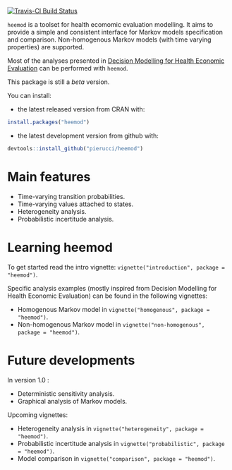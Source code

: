 [![Travis-CI Build Status](https://travis-ci.org/pierucci/heemod.svg?branch=master)](https://travis-ci.org/pierucci/heemod)

`heemod` is a toolset for health ecomomic evaluation modelling. It aims to provide a simple and consistent interface for Markov models specification and comparison. Non-homogenous Markov models (with time varying properties) are supported.

Most of the analyses presented in [Decision Modelling for Health Economic Evaluation](http://ukcatalogue.oup.com/product/9780198526629.do) can be performed with `heemod`.

This package is still a *beta* version.

You can install:

  * the latest released version from CRAN with:

```r
install.packages("heemod")
```

  * the latest development version from github with:

```r
devtools::install_github("pierucci/heemod")
```

# Main features

  * Time-varying transition probabilities.
  * Time-varying values attached to states.
  * Heterogeneity analysis.
  * Probabilistic incertitude analysis.

# Learning heemod

To get started read the intro vignette: `vignette("introduction", package = "heemod")`.

Specific analysis examples (mostly inspired from Decision Modelling for Health Economic Evaluation) can be found in the following vignettes:

  * Homogenous Markov model in `vignette("homogenous", package = "heemod")`.
  * Non-homogenous Markov model in `vignette("non-homogenous", package = "heemod")`.

# Future developments

In version 1.0 :

  * Deterministic sensitivity analysis.
  * Graphical analysis of Markov models.

Upcoming vignettes:

  * Heterogeneity analysis in `vignette("heterogeneity", package = "heemod")`.
  * Probabilistic incertitude analysis in `vignette("probabilistic", package = "heemod")`.
  * Model comparison in `vignette("comparison", package = "heemod")`.
